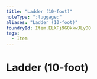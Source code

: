```yaml
---
title: "Ladder (10-foot)"
noteType: ":luggage:"
aliases: "Ladder (10-foot)"
foundryId: Item.ELXFj9G0kkwJLyDO
tags:
  - Item
---
```


# Ladder (10-foot)
